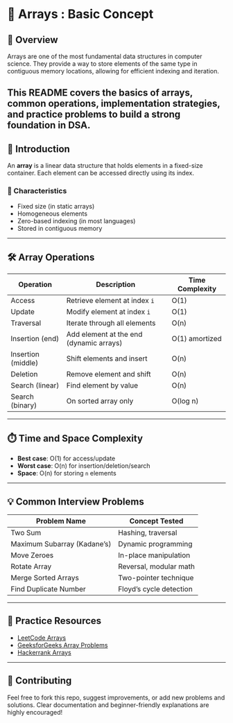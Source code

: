 # 📁 Arrays : Basic Concept

## 📌 Overview
Arrays are one of the most fundamental data structures in computer science. They provide a way to store elements of the same type in contiguous memory locations, allowing for efficient indexing and iteration.

This README covers the basics of arrays, common operations, implementation strategies, and practice problems to build a strong foundation in DSA.
---

## 🧠 Introduction
An **array** is a linear data structure that holds elements in a fixed-size container. Each element can be accessed directly using its index.

### 🔹 Characteristics
- Fixed size (in static arrays)
- Homogeneous elements
- Zero-based indexing (in most languages)
- Stored in contiguous memory

---

## 🛠️ Array Operations

| Operation        | Description                                      | Time Complexity |
|------------------|--------------------------------------------------|------------------|
| Access           | Retrieve element at index `i`                   | O(1)             |
| Update           | Modify element at index `i`                     | O(1)             |
| Traversal        | Iterate through all elements                    | O(n)             |
| Insertion (end)  | Add element at the end (dynamic arrays)         | O(1) amortized   |
| Insertion (middle)| Shift elements and insert                      | O(n)             |
| Deletion         | Remove element and shift                        | O(n)             |
| Search (linear)  | Find element by value                           | O(n)             |
| Search (binary)  | On sorted array only                            | O(log n)         |

---

## ⏱️ Time and Space Complexity

- **Best case**: O(1) for access/update
- **Worst case**: O(n) for insertion/deletion/search
- **Space**: O(n) for storing `n` elements

---

## 💡 Common Interview Problems

| Problem Name                     | Concept Tested         |
|----------------------------------|------------------------|
| Two Sum                          | Hashing, traversal     |
| Maximum Subarray (Kadane’s)      | Dynamic programming    |
| Move Zeroes                      | In-place manipulation  |
| Rotate Array                     | Reversal, modular math |
| Merge Sorted Arrays              | Two-pointer technique  |
| Find Duplicate Number            | Floyd’s cycle detection|

---


## 🧪 Practice Resources

- [LeetCode Arrays](https://leetcode.com/tag/array/)
- [GeeksforGeeks Array Problems](https://www.geeksforgeeks.org/array-data-structure/)
- [Hackerrank Arrays](https://www.hackerrank.com/domains/tutorials/10-days-of-javascript)

---

## 🤝 Contributing

Feel free to fork this repo, suggest improvements, or add new problems and solutions. Clear documentation and beginner-friendly explanations are highly encouraged!
